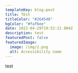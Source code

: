 ```yaml
---
templateKey: blog-post
title: TEst
titleColor: "#264548"
bgColor: "#faf6ee"
date: 2022-04-29T19:52:21.004Z
description: test
featuredPost: false
featuredImage:
  image: /img/2.png
  alt: Accessibility name
---
```

test